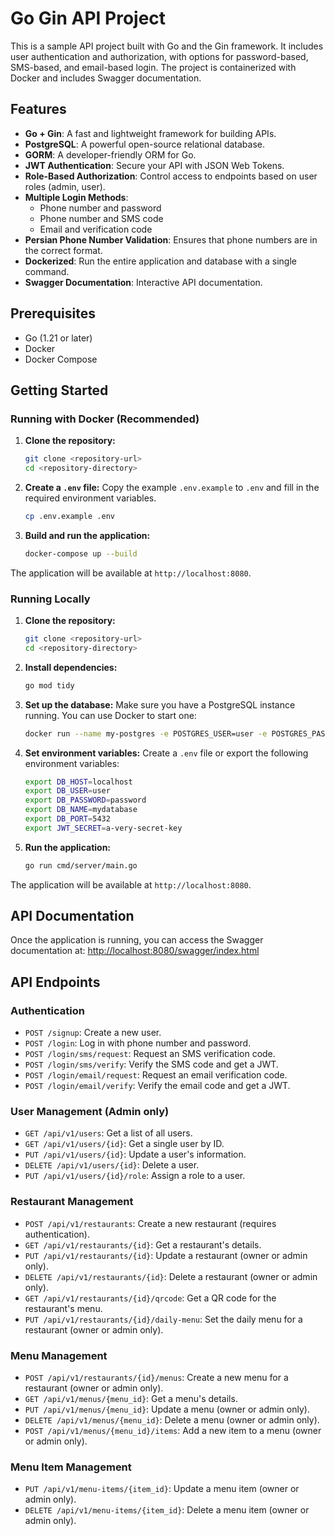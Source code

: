 # Go Gin API Project

This is a sample API project built with Go and the Gin framework. It includes user authentication and authorization, with options for password-based, SMS-based, and email-based login. The project is containerized with Docker and includes Swagger documentation.

## Features

- **Go + Gin**: A fast and lightweight framework for building APIs.
- **PostgreSQL**: A powerful open-source relational database.
- **GORM**: A developer-friendly ORM for Go.
- **JWT Authentication**: Secure your API with JSON Web Tokens.
- **Role-Based Authorization**: Control access to endpoints based on user roles (admin, user).
- **Multiple Login Methods**:
  - Phone number and password
  - Phone number and SMS code
  - Email and verification code
- **Persian Phone Number Validation**: Ensures that phone numbers are in the correct format.
- **Dockerized**: Run the entire application and database with a single command.
- **Swagger Documentation**: Interactive API documentation.

## Prerequisites

- Go (1.21 or later)
- Docker
- Docker Compose

## Getting Started

### Running with Docker (Recommended)

1.  **Clone the repository:**
    ```sh
    git clone <repository-url>
    cd <repository-directory>
    ```

2.  **Create a `.env` file:**
    Copy the example `.env.example` to `.env` and fill in the required environment variables.
    ```sh
    cp .env.example .env
    ```

3.  **Build and run the application:**
    ```sh
    docker-compose up --build
    ```

The application will be available at `http://localhost:8080`.

### Running Locally

1.  **Clone the repository:**
    ```sh
    git clone <repository-url>
    cd <repository-directory>
    ```

2.  **Install dependencies:**
    ```sh
    go mod tidy
    ```

3.  **Set up the database:**
    Make sure you have a PostgreSQL instance running. You can use Docker to start one:
    ```sh
    docker run --name my-postgres -e POSTGRES_USER=user -e POSTGRES_PASSWORD=password -e POSTGRES_DB=mydatabase -p 5432:5432 -d postgres
    ```

4.  **Set environment variables:**
    Create a `.env` file or export the following environment variables:
    ```sh
    export DB_HOST=localhost
    export DB_USER=user
    export DB_PASSWORD=password
    export DB_NAME=mydatabase
    export DB_PORT=5432
    export JWT_SECRET=a-very-secret-key
    ```

5.  **Run the application:**
    ```sh
    go run cmd/server/main.go
    ```

The application will be available at `http://localhost:8080`.

## API Documentation

Once the application is running, you can access the Swagger documentation at:
[http://localhost:8080/swagger/index.html](http://localhost:8080/swagger/index.html)

## API Endpoints

### Authentication

- `POST /signup`: Create a new user.
- `POST /login`: Log in with phone number and password.
- `POST /login/sms/request`: Request an SMS verification code.
- `POST /login/sms/verify`: Verify the SMS code and get a JWT.
- `POST /login/email/request`: Request an email verification code.
- `POST /login/email/verify`: Verify the email code and get a JWT.

### User Management (Admin only)

- `GET /api/v1/users`: Get a list of all users.
- `GET /api/v1/users/{id}`: Get a single user by ID.
- `PUT /api/v1/users/{id}`: Update a user's information.
- `DELETE /api/v1/users/{id}`: Delete a user.
- `PUT /api/v1/users/{id}/role`: Assign a role to a user.

### Restaurant Management

- `POST /api/v1/restaurants`: Create a new restaurant (requires authentication).
- `GET /api/v1/restaurants/{id}`: Get a restaurant's details.
- `PUT /api/v1/restaurants/{id}`: Update a restaurant (owner or admin only).
- `DELETE /api/v1/restaurants/{id}`: Delete a restaurant (owner or admin only).
- `GET /api/v1/restaurants/{id}/qrcode`: Get a QR code for the restaurant's menu.
- `PUT /api/v1/restaurants/{id}/daily-menu`: Set the daily menu for a restaurant (owner or admin only).

### Menu Management

- `POST /api/v1/restaurants/{id}/menus`: Create a new menu for a restaurant (owner or admin only).
- `GET /api/v1/menus/{menu_id}`: Get a menu's details.
- `PUT /api/v1/menus/{menu_id}`: Update a menu (owner or admin only).
- `DELETE /api/v1/menus/{menu_id}`: Delete a menu (owner or admin only).
- `POST /api/v1/menus/{menu_id}/items`: Add a new item to a menu (owner or admin only).

### Menu Item Management

- `PUT /api/v1/menu-items/{item_id}`: Update a menu item (owner or admin only).
- `DELETE /api/v1/menu-items/{item_id}`: Delete a menu item (owner or admin only).
